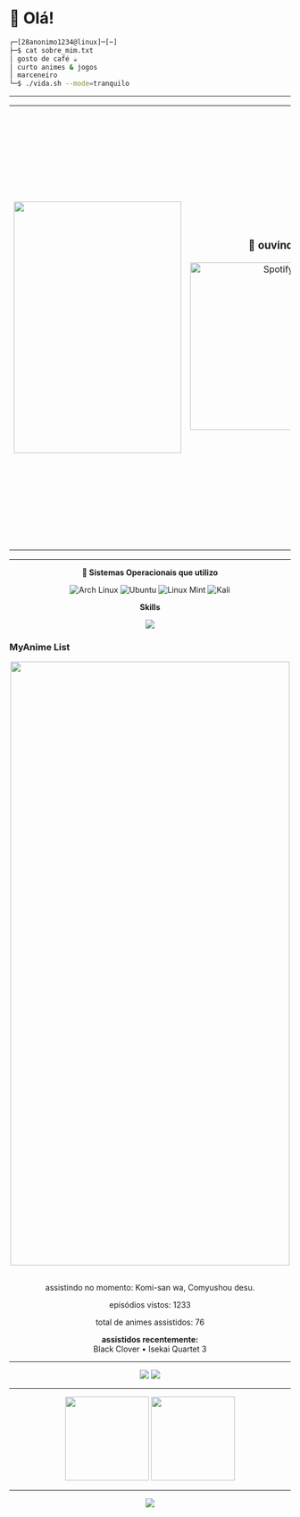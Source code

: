 # 🐧 Olá!

```bash
┌─[28anonimo1234@linux]─[~]
├─$ cat sobre_mim.txt
│ gosto de café ☕ 
│ curto animes & jogos
│ marceneiro
└─$ ./vida.sh --mode=tranquilo
```



---

<div align="center">
<table>
<tr>
<td align="center">
   <img src="https://i.pinimg.com/736x/6a/d8/8a/6ad88ae2aad1f197a08731f932eb2ca2.jpg" width="300" height="450" "/>
</td>
<td align="center">
<h3>🎵 ouvindo</h3>
<img src="https://spotify-github-profile.kittinanx.com/api/view?uid=31qd7t3n3pko2nu272rtnsswcd3a&cover_image=true&theme=default&bar_color=00ff00&bar_color_cover=true" alt="Spotify" width="300" height="300" />
</td>
<td align="center">
<h3>NIKKO</h3>
<a href="https://www.youtube.com/watch?v=tbGLhR8-h3k&list=RDMM&index=21">
<img src="https://img.youtube.com/vi/tbGLhR8-h3k/mqdefault.jpg" width="400" height="700" style="border-radius: 10px;"/>
<br>
<em>clique para assistir 🎥</em>
</a>
</td>
</tr>
</table>
</div>

---

<div align="center">

**🐧 Sistemas Operacionais que utilizo**

![Arch Linux](https://img.shields.io/badge/Arch-1793D1?style=flat-square&logo=arch-linux&logoColor=white)
![Ubuntu](https://img.shields.io/badge/Ubuntu-E95420?style=flat-square&logo=ubuntu&logoColor=white)
![Linux Mint](https://img.shields.io/badge/Mint-87CF3E?style=flat-square&logo=Linux%20Mint&logoColor=white)
![Kali](https://img.shields.io/badge/Kali-268BEE?style=flat-square&logo=kalilinux&logoColor=white)

**Skills**

<img src="https://skillicons.dev/icons?i=linux,bash,python,cpp,cs,php,js,html,css,git,vscode" />

</div>

### MyAnime List

<div align="center">
<img src="https://i.imgur.com/54TK7Nn.png" width="500" height="1080"/><br><br>
<p>assistindo no momento: Komi-san wa, Comyushou desu.</p>  
<p>episódios vistos: 1233  </p> 
<p>total de animes assistidos:  76</p> 

**assistidos recentemente:**  
Black Clover  • Isekai Quartet 3 



</div>

---

<div align="center">

[<img src="https://img.shields.io/badge/Steam-ウェンベル-000000?style=for-the-badge&logo=steam&logoColor=white"/>](https://steamcommunity.com/profiles/76561199651985209/)
[<img src="https://img.shields.io/badge/Discord-bora%20jogar-5865F2?style=for-the-badge&logo=discord&logoColor=white"/>](https://discord.com/users/)

</div>

---

<div align="center">

<img src="https://github-readme-stats.vercel.app/api?username=28anonimo1234&theme=tokyonight&show_icons=true&hide_border=true&count_private=true" height="150"/>
<img src="https://github-readme-stats.vercel.app/api/top-langs/?username=28anonimo1234&layout=compact&theme=tokyonight&hide_border=true" height="150"/>

</div>

---

<div align="center">

<img src="https://komarev.com/ghpvc/?username=28anonimo1234&color=blueviolet&style=plastic&label=visitantes"/>

</div>

